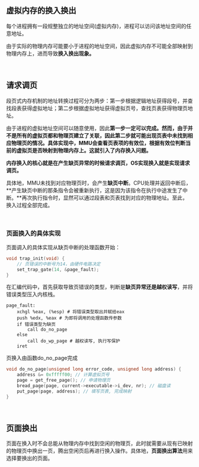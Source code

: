 ## 虚拟内存的换入换出

每个进程拥有一段规整独立的地址空间(虚拟内存)，进程可以访问该地址空间的任意地址。

由于实际的物理内存可能要小于进程的地址空间，因此虚拟内存不可能全部映射到物理内存上，进而导致**换入换出现象。**

<br>

## 请求调页

段页式内存机制的地址转换过程可分为两步：第一步根据逻辑地址获得段号，并查找段表获得虚拟地址；第二步根据虚拟地址获得虚拟页号，查找页表获得物理页地址。

由于进程的虚拟地址空间可以随意使用，因此**第一步一定可以完成。**然而，由于并不是所有的虚拟页都和物理页建立了关联，因此第二步就可能出现页表中未找到相应物理页的情况。具体实现中，MMU会查看页表项的有效位，根据有效位判断当前的虚拟页是否映射到物理内存上。这就引入了**内存换入问题。**

**内存换入的核心就是在产生缺页异常的时候请求调页，OS实现换入就是实现请求调页。**

具体地，MMU未找到对应物理页时，会产生**缺页中断**。CPU处理并返回中断后，**产生缺页中断的那条指令会被重新执行，这是因为该指令在执行中途发生了中断。**再次执行指令时，显然可以通过段表和页表找到对应的物理地址。至此，换入过程全部完成。

<br>

### 页面换入的具体实现

页面调入的具体实现从缺页中断的处理函数开始：

```c++
void trap_init(void) {
    // 页错误的中断号为14，由硬件电路决定
    set_trap_gate(14, &page_fault);
}
```

在汇编代码中，首先获取导致页错误的类型，判断是**缺页异常还是越权读写**，并将错误类型压入内核栈。

```assembly
page_fault:
	xchgl %eax, (%esp) # 将错误类型取出并赋给eax
	push %edx, %eax # 为即将调用的处理函数传参数
	if 错误类型为缺页
		call do_no_page
	else 
		call do_wp_page # 越权读写, 执行写保护
	iret
```

页换入由函数do_no_page完成

```c++
void do_no_page(unsigned long error_code, unsigned long address) {
    address &= 0xfffff00; // 计算虚拟页号
    page = get_free_page(); // 申请物理页
    bread_page(page, current->executable->i_dev, nr); // 磁盘读
    put_page(page, address); // 填写页表, 完成映射
}
```

<br>

## 页面换出

页面在换入时不会总能从物理内存中找到空闲的物理页，此时就需要从现有已映射的物理页中换出一页，腾出空闲页后再进行换入操作。具体地，**页面换出算法**用来选择要换出的页面。